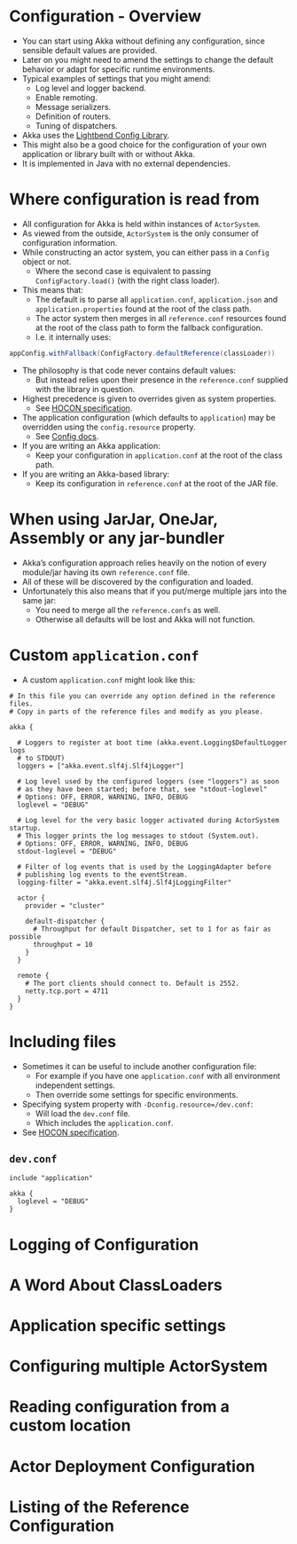 # Configuration - Overview
- You can start using Akka without defining any configuration, since sensible default values are provided. 
- Later on you might need to amend the settings to change the default behavior or adapt for specific runtime environments. 
- Typical examples of settings that you might amend:
    - Log level and logger backend.
    - Enable remoting.
    - Message serializers.
    - Definition of routers.
    - Tuning of dispatchers.
- Akka uses the [Lightbend Config Library](https://github.com/lightbend/config/blob/master/README.md).
- This might also be a good choice for the configuration of your own application or library built with or without Akka. 
- It is implemented in Java with no external dependencies.

# Where configuration is read from
- All configuration for Akka is held within instances of `ActorSystem`.
- As viewed from the outside, `ActorSystem` is the only consumer of configuration information. 
- While constructing an actor system, you can either pass in a `Config` object or not.
    - Where the second case is equivalent to passing `ConfigFactory.load()` (with the right class loader). 
- This means that:
    - The default is to parse all `application.conf`, `application.json` and `application.properties` found at the root of the class path.
    - The actor system then merges in all `reference.conf` resources found at the root of the class path to form the fallback configuration.
    - I.e. it internally uses:
```scala
appConfig.withFallback(ConfigFactory.defaultReference(classLoader))
```
- The philosophy is that code never contains default values:
    - But instead relies upon their presence in the `reference.conf` supplied with the library in question.
- Highest precedence is given to overrides given as system properties.
    - See [HOCON specification](https://github.com/lightbend/config/blob/master/HOCON.md). 
- The application configuration (which defaults to `application`) may be overridden using the `config.resource` property.
    - See [Config docs](https://github.com/lightbend/config/blob/master/README.md).
- If you are writing an Akka application:
    - Keep your configuration in `application.conf` at the root of the class path. 
- If you are writing an Akka-based library:
    - Keep its configuration in `reference.conf` at the root of the JAR file.

# When using JarJar, OneJar, Assembly or any jar-bundler
- Akka’s configuration approach relies heavily on the notion of every module/jar having its own `reference.conf` file.
- All of these will be discovered by the configuration and loaded. 
- Unfortunately this also means that if you put/merge multiple jars into the same jar:
    - You need to merge all the `reference.confs` as well. 
    - Otherwise all defaults will be lost and Akka will not function.

# Custom `application.conf`
- A custom `application.conf` might look like this:
```hocon
# In this file you can override any option defined in the reference files.
# Copy in parts of the reference files and modify as you please.

akka {

  # Loggers to register at boot time (akka.event.Logging$DefaultLogger logs
  # to STDOUT)
  loggers = ["akka.event.slf4j.Slf4jLogger"]

  # Log level used by the configured loggers (see "loggers") as soon
  # as they have been started; before that, see "stdout-loglevel"
  # Options: OFF, ERROR, WARNING, INFO, DEBUG
  loglevel = "DEBUG"

  # Log level for the very basic logger activated during ActorSystem startup.
  # This logger prints the log messages to stdout (System.out).
  # Options: OFF, ERROR, WARNING, INFO, DEBUG
  stdout-loglevel = "DEBUG"

  # Filter of log events that is used by the LoggingAdapter before
  # publishing log events to the eventStream.
  logging-filter = "akka.event.slf4j.Slf4jLoggingFilter"

  actor {
    provider = "cluster"

    default-dispatcher {
      # Throughput for default Dispatcher, set to 1 for as fair as possible
      throughput = 10
    }
  }

  remote {
    # The port clients should connect to. Default is 2552.
    netty.tcp.port = 4711
  }
}
```

# Including files
- Sometimes it can be useful to include another configuration file:
    - For example if you have one `application.conf` with all environment independent settings.
    - Then override some settings for specific environments.
- Specifying system property with `-Dconfig.resource=/dev.conf`:
    - Will load the `dev.conf` file.
    - Which includes the `application.conf`.
- See [HOCON specification](https://github.com/lightbend/config/blob/master/HOCON.md). 

## `dev.conf`
```hocon
include "application"

akka {
  loglevel = "DEBUG"
}
```

# Logging of Configuration





# A Word About ClassLoaders





# Application specific settings





# Configuring multiple ActorSystem





# Reading configuration from a custom location





# Actor Deployment Configuration





# Listing of the Reference Configuration










